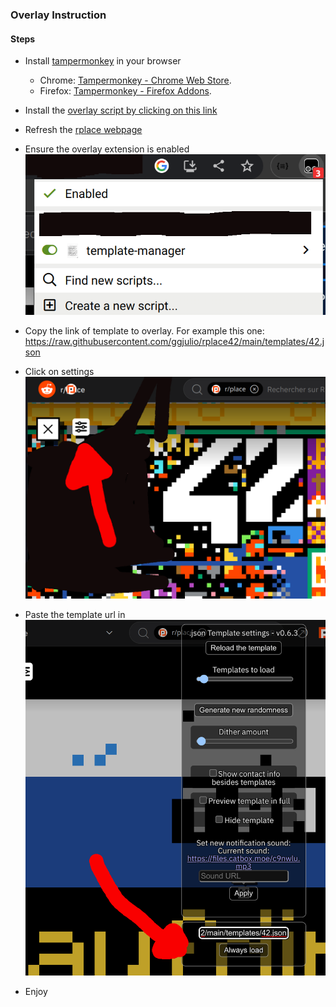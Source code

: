 ### Overlay Instruction

#### Steps
* Install [tampermonkey](https://www.tampermonkey.net/) in your browser
  - Chrome: [Tampermonkey - Chrome Web Store](https://chrome.google.com/webstore/detail/tampermonkey/dhdgffkkebhmkfjojejmpbldmpobfkfo).
  - Firefox: [Tampermonkey - Firefox Addons](https://addons.mozilla.org/en-US/firefox/addon/tampermonkey/).
* Install the [overlay script by clicking on this link](https://raw.githubusercontent.com/osuplace/templateManager/main/dist/templateManager.user.js)
* Refresh the [rplace webpage](https://reddit.app.link/place?cx=-898&cy=-459&px=21&screenmode=fullscreen)
* Ensure the overlay extension is enabled
  ![alt](./assets/000-template-overlay-enabled.png)

* Copy the link of template to overlay.
  For example this one: https://raw.githubusercontent.com/ggjulio/rplace42/main/templates/42.json
* Click on settings
![alt](./assets/001-template-overlay-setting.png)
* Paste the template url in 
![alt](./assets/002-template-overlay-load-template.png)
* Enjoy
